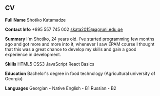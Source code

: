 ## CV

**Full Name**
Shotiko Katamadze

**Contact Info**
+995 557 745 002
skata2015@agruni.edu.ge

**Summary**
I'm Shotiko, 24 years old. I've started programming few months ago and got more and more into it, whenever I saw EPAM course I thought that this was a great chance to develop my skills and gain a good experience in development.

**Skills**
HTML5
CSS3
JavaScript
React Basics

**Education**
Bachelor's degree in food technology (Agricultural university of Georgia)

**Languages**
Georgian - Native
English - B1
Russian - B2
